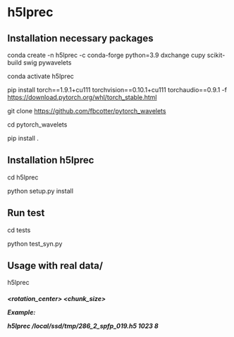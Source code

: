 # h5lprec

## Installation necessary packages
conda create -n h5lprec -c conda-forge python=3.9 dxchange cupy scikit-build swig pywavelets

conda activate h5lprec

pip install torch==1.9.1+cu111 torchvision==0.10.1+cu111 torchaudio==0.9.1 -f https://download.pytorch.org/whl/torch_stable.html

git clone https://github.com/fbcotter/pytorch_wavelets

cd pytorch_wavelets

pip install .

## Installation h5lprec

cd h5lprec

python setup.py install

## Run test
cd tests

python test_syn.py

## Usage with real data/

h5lprec <h5 file> <rotation_center> <chunk_size>

Example:

h5lprec /local/ssd/tmp/286_2_spfp_019.h5 1023 8

